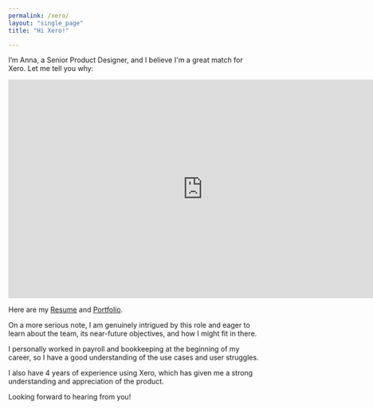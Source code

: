 ```yaml
---
permalink: /xero/
layout: "single_page"
title: "Hi Xero!"

---
```

<p class="singlePage_bottom">I’m Anna, a Senior Product Designer, and I believe I'm a great match for Xero. Let me tell you why:</p>

<div class="video-container"><iframe width="780" height="438.75" src="https://www.youtube.com/embed/Aik_6jVxsUY?si=Ip1yDUTZ7JLo4GGp" title="YouTube video player" frameborder="0" allow="accelerometer; autoplay; clipboard-write; encrypted-media; gyroscope; picture-in-picture; web-share" referrerpolicy="strict-origin-when-cross-origin" allowfullscreen></iframe> </div>

<p class="singlePage">Here are my <a href="../assets/uploads/Resume/Resume_Anna_Kozhevnikova_Xero.pdf" target="_blank">Resume</a> and <a href="../../index.html" target="_blank">Portfolio</a>.</p>
<p class="cover_letter">On a more serious note, I am genuinely intrigued by this role and eager to learn about the team, its near-future objectives, and how I might fit in there.</p>
<p>I personally worked in payroll and bookkeeping at the beginning of my career, so I have a good understanding of the use cases and user struggles. </p>
<p>I also have 4 years of experience using Xero, which has given me a strong understanding and appreciation of the product.</p>

<div class="callout heart">Looking forward to hearing from you!</div>